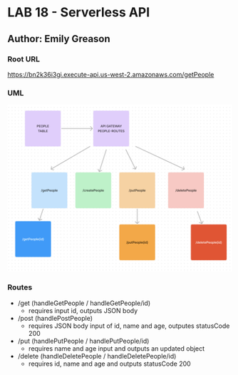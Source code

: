 # LAB 18 - Serverless API

## Author: Emily Greason

### Root URL

https://bn2k36i3gi.execute-api.us-west-2.amazonaws.com/getPeople

### UML

![UML](Screenshot%202023-08-31%20at%209.37.27%20PM.png)

### Routes

- /get (handleGetPeople / handleGetPeople/id)
  - requires input id, outputs JSON body
- /post (handlePostPeople)
  - requires JSON body input of id, name and age, outputes statusCode 200
- /put (handlePutPeople / handlePutPeople/id)
  - requires name and age input and outputs an updated object
- /delete (handleDeletePeople / handleDeletePeople/id)
  - requires id, name and age and outputs statusCode 200